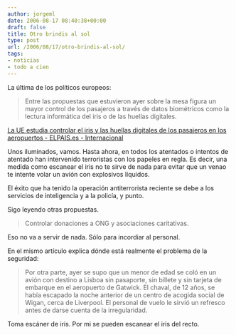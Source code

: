 ```yaml
---
author: jorgeml
date: 2006-08-17 08:40:38+00:00
draft: false
title: Otro brindis al sol
type: post
url: /2006/08/17/otro-brindis-al-sol/
tags:
- noticias
- todo a cien
---
```


La última de los políticos europeos:


> Entre las propuestas que estuvieron ayer sobre la mesa figura un mayor control de los pasajeros a través de datos biométricos como la lectura informática del iris o de las huellas digitales.


[La UE estudia controlar el iris y las huellas digitales de los pasajeros en los aeropuertos - ELPAIS.es - Internacional](http://www.elpais.es/articulo/internacional/UE/estudia/controlar/iris/huellas/digitales/pasajeros/aeropuertos/elpporint/20060817elpepiint_9/Tes/)



Unos iluminados, vamos. Hasta ahora, en todos los atentados o intentos de atentado han intervenido terroristas con los papeles en regla. Es decir, una medida como escanear el iris no te sirve de nada para evitar que un venao te intente volar un avión con explosivos líquidos.

El éxito que ha tenido la operación antiterrorista reciente se debe a los servicios de inteligencia y a la policía, y punto.

Sigo leyendo otras propuestas.

> Controlar donaciones a ONG y asociaciones caritativas.

Eso no va a servir de nada. Sólo para incordiar al personal.

En el mismo artículo explica dónde está realmente el problema de la seguridad:

> Por otra parte, ayer se supo que un menor de edad se coló en un avión con destino a Lisboa sin pasaporte, sin billete y sin tarjeta de embarque en el aeropuerto de Gatwick. El chaval, de 12 años, se había escapado la noche anterior de un centro de acogida social de Wigan, cerca de Liverpool. El personal de vuelo le sirvió un refresco antes de darse cuenta de la irregularidad.


Toma escáner de iris. Por mi se pueden escanear el iris del recto.
